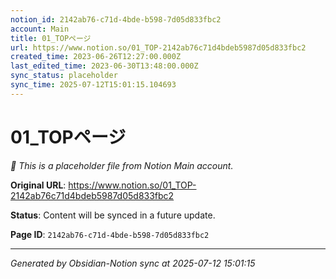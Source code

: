 ```yaml
---
notion_id: 2142ab76-c71d-4bde-b598-7d05d833fbc2
account: Main
title: 01_TOPページ
url: https://www.notion.so/01_TOP-2142ab76c71d4bdeb5987d05d833fbc2
created_time: 2023-06-26T12:27:00.000Z
last_edited_time: 2023-06-30T13:48:00.000Z
sync_status: placeholder
sync_time: 2025-07-12T15:01:15.104693
---
```


# 01_TOPページ

*🔄 This is a placeholder file from Notion Main account.*

**Original URL**: https://www.notion.so/01_TOP-2142ab76c71d4bdeb5987d05d833fbc2

**Status**: Content will be synced in a future update.

**Page ID**: `2142ab76-c71d-4bde-b598-7d05d833fbc2`

---

*Generated by Obsidian-Notion sync at 2025-07-12 15:01:15*
